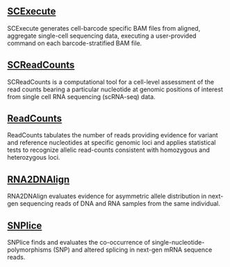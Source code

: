## [SCExecute](https://horvathlab.github.io/NGS/SCExecute) 
SCExecute generates cell-barcode specific BAM files from aligned, aggregate single-cell sequencing data, executing a user-provided command on each barcode-stratified BAM file.
## [SCReadCounts](https://horvathlab.github.io/NGS/SCReadCounts) 
SCReadCounts is a computational tool for a cell-level assessment of the read counts bearing a particular nucleotide at genomic positions of interest from single cell RNA sequencing (scRNA-seq) data. 
## [ReadCounts](https://horvathlab.github.io/NGS/ReadCounts) 
ReadCounts tabulates the number of reads providing evidence for variant and reference nucleotides at specific genomic loci and applies statistical tests to recognize allelic read-counts consistent with homozygous and heterozygous loci.
## [RNA2DNAlign](https://horvathlab.github.io/NGS/RNA2DNAlign)
RNA2DNAlign evaluates evidence for asymmetric allele distribution in next-gen sequencing reads of DNA and RNA samples from the same individual.
## [SNPlice](https://horvathlab.github.io/NGS/SNPlice)
SNPlice finds and evaluates the co-occurrence of single-nucleotide-polymorphisms (SNP) and altered splicing in next-gen mRNA sequence reads.

